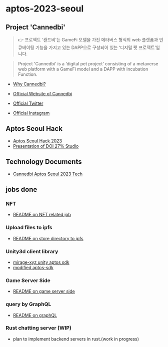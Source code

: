 # aptos-2023-seoul

## Project 'Cannedbi'


> 👉 프로젝트 ‘캔드비’는 GameFi 모델을 가진 메타버스 형식의 web 플랫폼과 인큐베이팅 기능을 가지고 있는 DAPP으로 구성되어 있는 ‘디지털 펫 프로젝트’입니다.

> Project 'Cannedbi’ is a ‘digital pet project’ consisting of a metaverse web platform with a GameFi model and a DAPP with incubation Function.


* [Why Cannedbi?](https://docs.google.com/presentation/d/1uqxYQPt9i5Zitib9lb-qeh9kBWpWCYVd8Op1bKWhrRE)

* [Official Website of Cannedbi](https://www.cannedbi.com/)

* [Official Twitter](https://twitter.com/cannedbi)

* [Official Instagram](https://www.instagram.com/cannedbi.official/)

## Aptos Seoul Hack

* [Aptos Seoul Hack 2023](https://aptosfoundation.org/events/seoul-hack-2023)
* [Presentation of DOI 27% Studio](https://docs.google.com/presentation/d/1rNiU68rSFJNBeI7tRi67x1w1PCx2lMPzDbH74_9JxnE/)
  
## Technology Documents

* [Cannedbi Aptos Seoul 2023 Tech](https://docs.google.com/presentation/d/1xIhvMTU3fF9s27l4Ng2mpe1-l5-dqySFMae2pAinH-g/edit#slide=id.p)

## jobs done
### NFT

* [README on NFT related job](nft/README.md)

### Upload files to ipfs

* [README on store directory to ipfs](store-directory/README.md)

### Unity3d client library

* [mirage-xyz unity aptos sdk](https://github.com/mirage-xyz/aptos-sdk)
* [modified aptos-sdk](./unity3d)

### Game Server Side

* [README on game server side](game-server-node/README.md)

### query by GraphQL

* [README on graphQL](graphql/README.md)
  
### Rust chatting server (WIP)

* plan to implement backend servers in rust.(work in progress)
  

